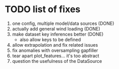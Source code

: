 # TODO list of fixes

1. one config, multiple model/data sources (DONE)
2. actually add general wind loading (DONE)
3. make dataset key inferences better (DONE)
    - also allow keys to be defined
4. allow extrapolation and fix related issues
5. fix anomalies with oversampling gapfiller
6. tear apart plot_features... it's too abstract
7. question the usefulness of the DataSource

